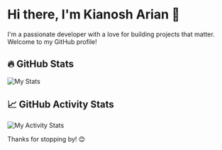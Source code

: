 # Hi there, I'm Kianosh Arian 👋

I'm a passionate developer with a love for building projects that matter. Welcome to my GitHub profile!

## 🔥 GitHub Stats
![My Stats](https://github-readme-stats.vercel.app/api?username=KianoshArian&show_icons=true&hide_title=true&theme=merko)

## 📈 GitHub Activity Stats
![My Activity Stats](https://github-readme-stats.vercel.app/api/top-langs/?username=KianoshArian&langs_count=10&theme=radical)

Thanks for stopping by! 😊
